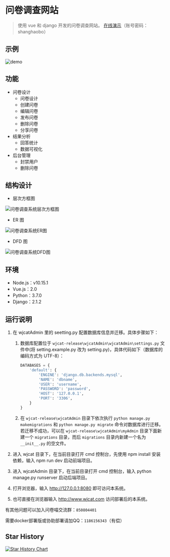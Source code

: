 # 问卷调查网站

> 使用 vue 和 django 开发的问卷调查网站。
> [在线演示](https://wjcat.com)（账号密码：shanghaobo）

## 示例

![demo](demo.gif)

## 功能

- 问卷设计
  - 问卷设计
  - 创建问卷
  - 编辑问卷
  - 发布问卷
  - 删除问卷
  - 分享问卷
- 结果分析
  - 回答统计
  - 数据可视化
- 后台管理
  - 封禁用户
  - 删除问卷

## 结构设计

- 层次方框图

![问卷调查系统层次方框图](问卷调查系统层次方框图.png)

- ER 图

![问卷调查系统ER图](问卷调查系统ER图.png)

- DFD 图

![问卷调查系统DFD图](问卷调查系统DFD图.png)

## 环境

- Node.js：v10.15.1
- Vue.js：2.0
- Python：3.7.0
- Django：2.1.2

## 运行说明

1. 在 wjcatAdmin 里的 seetting.py 配置数据库信息并迁移。具体步骤如下：

   1. 数据库配置位于 `wjcat-release\wjcatAdmin\wjcatAdmin\settings.py` 文件中(将 setting.example.py 改为 setting.py)，具体代码如下（数据库的编码方式为 UTF-8）：

      ```py
      DATABASES = {
          'default': {
              'ENGINE': 'django.db.backends.mysql',
              'NAME': 'dbname',
              'USER': 'username',
              'PASSWORD': 'password',
              'HOST': '127.0.0.1',
              'PORT': '3306',
          }
      }
      ```

   2. 在 `wjcat-release\wjcatAdmin` 目录下依次执行 `python manage.py makemigrations` 和 `python manage.py migrate` 命令对数据库进行迁移。若迁移不成功，可以在 `wjcat-release\wjcatAdmin\myAdmin` 目录下面新建一个 `migrations` 目录，而后 `migrations` 目录内新建一个名为 `__init__.py` 的空文件。

2. 进入 wjcat 目录下，在当前目录打开 cmd 控制台，先使用 npm install 安装依赖，输入 npm run dev 启动前端项目。
3. 进入 wjcatAdmin 目录下，在当前目录打开 cmd 控制台，输入 python manage.py runserver 启动后端项目。
4. 打开浏览器，输入 http://127.0.0.1:8080 即可访问本系统。
5. 也可直接在浏览器输入 http://www.wjcat.com 访问部署后的本系统。

有其他问题可以加入问卷喵交流群：`850804401`

需要docker部署版或协助部署请加QQ：`1186156343`（有偿）

## Star History

[![Star History Chart](https://api.star-history.com/svg?repos=shanghaobo/wjcat-release&type=Date)](https://star-history.com/#shanghaobo/wjcat-release&Date)
